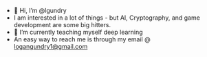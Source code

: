 - 👋 Hi, I’m @lgundry
- I am interested in a lot of things - but AI, Cryptography, and game development are some big hitters.
- 🌱 I’m currently teaching myself deep learning
- An easy way to reach me is through my email @ logangundry1@gmail.com

<!---
lgundry/lgundry is a ✨ special ✨ repository because its `README.md` (this file) appears on your GitHub profile.
You can click the Preview link to take a look at your changes.
--->
